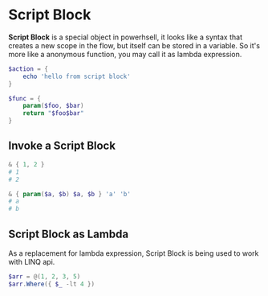 # Script Block

**Script Block** is a special object in powerhsell, it looks like a syntax that creates a new scope in the flow, but itself can be stored in a variable.
So it's more like a anonymous function, you may call it as lambda expression.

```ps1
$action = {
    echo 'hello from script block'
}

$func = {
    param($foo, $bar)
    return "$foo$bar"
}
```

## Invoke a Script Block

```ps1
& { 1, 2 }
# 1
# 2

& { param($a, $b) $a, $b } 'a' 'b'
# a
# b
```

## Script Block as Lambda

As a replacement for lambda expression, Script Block is being used to work with LINQ api.

```ps1
$arr = @(1, 2, 3, 5)
$arr.Where({ $_ -lt 4 })
```
